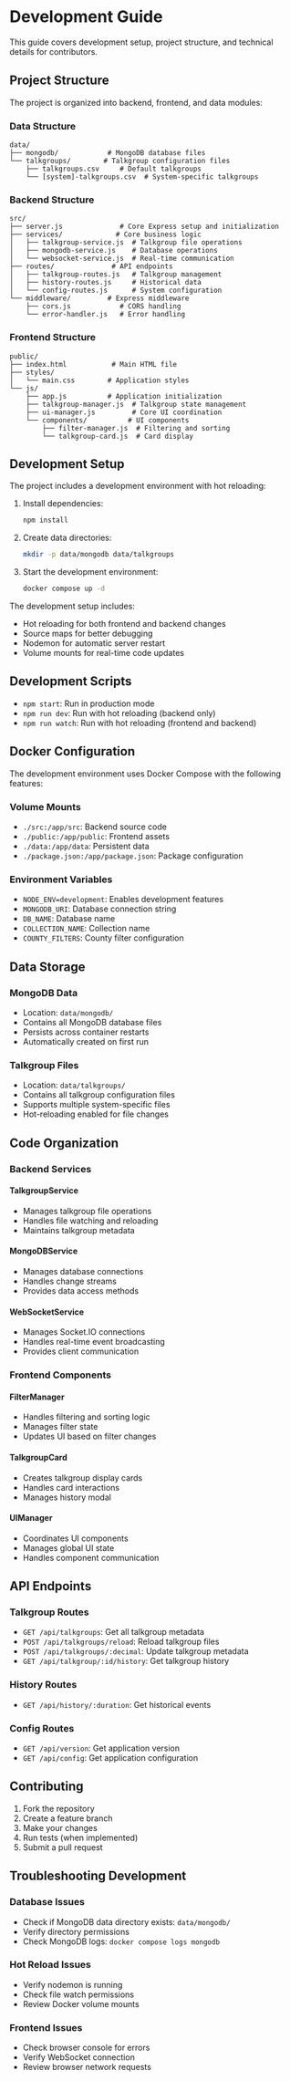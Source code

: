 # Development Guide

This guide covers development setup, project structure, and technical details for contributors.

## Project Structure

The project is organized into backend, frontend, and data modules:

### Data Structure
```
data/
├── mongodb/            # MongoDB database files
└── talkgroups/        # Talkgroup configuration files
    ├── talkgroups.csv     # Default talkgroups
    └── [system]-talkgroups.csv  # System-specific talkgroups
```

### Backend Structure
```
src/
├── server.js              # Core Express setup and initialization
├── services/             # Core business logic
│   ├── talkgroup-service.js  # Talkgroup file operations
│   ├── mongodb-service.js    # Database operations
│   └── websocket-service.js  # Real-time communication
├── routes/              # API endpoints
│   ├── talkgroup-routes.js   # Talkgroup management
│   ├── history-routes.js     # Historical data
│   └── config-routes.js      # System configuration
└── middleware/         # Express middleware
    ├── cors.js            # CORS handling
    └── error-handler.js   # Error handling
```

### Frontend Structure
```
public/
├── index.html           # Main HTML file
├── styles/
│   └── main.css        # Application styles
└── js/
    ├── app.js          # Application initialization
    ├── talkgroup-manager.js  # Talkgroup state management
    ├── ui-manager.js         # Core UI coordination
    └── components/          # UI components
        ├── filter-manager.js  # Filtering and sorting
        └── talkgroup-card.js  # Card display
```

## Development Setup

The project includes a development environment with hot reloading:

1. Install dependencies:
   ```bash
   npm install
   ```

2. Create data directories:
   ```bash
   mkdir -p data/mongodb data/talkgroups
   ```

3. Start the development environment:
   ```bash
   docker compose up -d
   ```

The development setup includes:
- Hot reloading for both frontend and backend changes
- Source maps for better debugging
- Nodemon for automatic server restart
- Volume mounts for real-time code updates

## Development Scripts

- `npm start`: Run in production mode
- `npm run dev`: Run with hot reloading (backend only)
- `npm run watch`: Run with hot reloading (frontend and backend)

## Docker Configuration

The development environment uses Docker Compose with the following features:

### Volume Mounts
- `./src:/app/src`: Backend source code
- `./public:/app/public`: Frontend assets
- `./data:/app/data`: Persistent data
- `./package.json:/app/package.json`: Package configuration

### Environment Variables
- `NODE_ENV=development`: Enables development features
- `MONGODB_URI`: Database connection string
- `DB_NAME`: Database name
- `COLLECTION_NAME`: Collection name
- `COUNTY_FILTERS`: County filter configuration

## Data Storage

### MongoDB Data
- Location: `data/mongodb/`
- Contains all MongoDB database files
- Persists across container restarts
- Automatically created on first run

### Talkgroup Files
- Location: `data/talkgroups/`
- Contains all talkgroup configuration files
- Supports multiple system-specific files
- Hot-reloading enabled for file changes

## Code Organization

### Backend Services

#### TalkgroupService
- Manages talkgroup file operations
- Handles file watching and reloading
- Maintains talkgroup metadata

#### MongoDBService
- Manages database connections
- Handles change streams
- Provides data access methods

#### WebSocketService
- Manages Socket.IO connections
- Handles real-time event broadcasting
- Provides client communication

### Frontend Components

#### FilterManager
- Handles filtering and sorting logic
- Manages filter state
- Updates UI based on filter changes

#### TalkgroupCard
- Creates talkgroup display cards
- Handles card interactions
- Manages history modal

#### UIManager
- Coordinates UI components
- Manages global UI state
- Handles component communication

## API Endpoints

### Talkgroup Routes
- `GET /api/talkgroups`: Get all talkgroup metadata
- `POST /api/talkgroups/reload`: Reload talkgroup files
- `POST /api/talkgroups/:decimal`: Update talkgroup metadata
- `GET /api/talkgroup/:id/history`: Get talkgroup history

### History Routes
- `GET /api/history/:duration`: Get historical events

### Config Routes
- `GET /api/version`: Get application version
- `GET /api/config`: Get application configuration

## Contributing

1. Fork the repository
2. Create a feature branch
3. Make your changes
4. Run tests (when implemented)
5. Submit a pull request

## Troubleshooting Development

### Database Issues
- Check if MongoDB data directory exists: `data/mongodb/`
- Verify directory permissions
- Check MongoDB logs: `docker compose logs mongodb`

### Hot Reload Issues
- Verify nodemon is running
- Check file watch permissions
- Review Docker volume mounts

### Frontend Issues
- Check browser console for errors
- Verify WebSocket connection
- Review browser network requests
